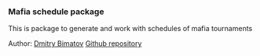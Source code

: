 ### Mafia schedule package

This is package to generate and work with schedules of mafia tournaments

Author: [Dmitry Bimatov](mailto:dbimatov@gmail.com)
[Github repository](https://github.com/dimtom/MafSchedule)

